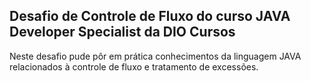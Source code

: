 ## Desafio de Controle de Fluxo do curso JAVA Developer Specialist da DIO Cursos

Neste desafio pude pôr em prática conhecimentos da linguagem JAVA relacionados à controle de fluxo e tratamento de excessões.


